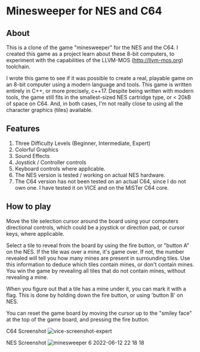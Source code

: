 # Minesweeper for NES and C64

## About

This is a clone of the game "minesweeper" for the NES and the C64. I created this game as a project learn about these
8-bit computers, to experiment with the capabilities of the LLVM-MOS (http://llvm-mos.org) toolchain.

I wrote this game to see if it was possible to create a real, playable game on an 8-bit computer using a modern language and tools.
This game is written entirely in C++, or more precisely, c++17.  Despite being written with modern tools, the game still fits in
the smallest-sized NES cartridge type, or < 20kB of space on C64.  And, in both cases, I'm not really close to using all the character
graphics (tiles) available.

## Features

1. Three Difficulty Levels (Beginner, Intermediate, Expert)
2. Colorful Graphics 
3. Sound Effects
4. Joystick / Controller controls
5. Keyboard controls where applicable.
6. The NES version is tested / working on actual NES hardware.
7. The C64 version has not been tested on an actual C64, since I do not own one.  I have tested it on VICE and on the MiSTer C64 core.

## How to play

Move the tile selection cursor around the board using your computers directional controls, which could be a joystick or direction pad,
or cursor keys, where applicable. 

Select a tile to reveal from the board by using the fire button, or "button A" on the NES.  If the tile was over a mine, it's game over. 
If not, the number revealed will tell you how many mines are present in surrounding tiles. Use this information to deduce which 
tiles contain mines, or don't contain mines. You win the game by revealing all tiles that do not contain mines, without revealing a mine.

When you figure out that a tile has a mine under it, you can mark it with a flag. This is done by holding down the fire button, or using
'button B' on NES. 

You can reset the game board by moving the cursor up to the "smiley face" at the top of the game board, and pressing the fire button.

C64 Screenshot
![vice-screenshot-expert](https://user-images.githubusercontent.com/1659725/173267692-d6dd15c0-a485-4848-9367-b938b1e4fef5.png)

NES Screenshot
![minesweeper 6 2022-06-12 22 18 18](https://user-images.githubusercontent.com/1659725/173268126-85612b88-d84e-4266-89f2-9245b4d05341.png)

